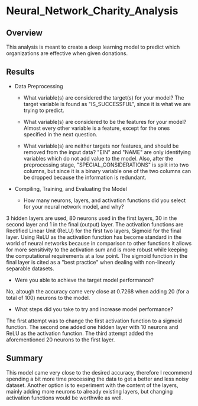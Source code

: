 # Neural_Network_Charity_Analysis

## Overview

This analysis is meant to create a deep learning model to predict which organizations are effective when given donations.  

## Results


- Data Preprocessing
  - What variable(s) are considered the target(s) for your model?
The target variable is found as "IS_SUCCESSFUL", since it is what we are trying to predict.

  - What variable(s) are considered to be the features for your model?
Almost every other variable is a feature, except for the ones specified in the next question.


  - What variable(s) are neither targets nor features, and should be removed from the input data?
"EIN" and "NAME" are only identifying variables which do not add value to the model. Also, after the preprocessing stage, "SPECIAL_CONSIDERATIONS" is split into two columns, but since it is a binary variable one of the two columns can be dropped because the information is redundant.

- Compiling, Training, and Evaluating the Model
  - How many neurons, layers, and activation functions did you select for your neural network model, and why?

3 hidden layers are used, 80 neurons used in the first layers, 30 in the second layer and 1 in the final (output) layer. The activation functions are Rectified Linear Unit (ReLU) for the first two layers, Sigmoid for the final layer. Using ReLU as the activation function has become standard in the world of neural networks because in comparison to other functions it allows for more sensitivity to the activation sum and is more robust while keeping the computational requirements at a low point. The sigmoid function in the final layer is cited as a "best practice" when dealing with non-linearly separable datasets.
  
  - Were you able to achieve the target model performance?

No, altough the accuracy came very close at 0.7268 when adding 20 (for a total of 100) neurons to the model.
  
  - What steps did you take to try and increase model performance?

The first attempt was to change the first activation function to a sigmoid function.
The second one added one hidden layer with 10 neurons and ReLU as the activation function.
The third attempt added the aforementioned 20 neurons to the first layer.

## Summary

This model came very close to the desired accuracy, therefore I recommend spending a bit more time processing the data to get a better and less noisy dataset. Another option is to experiment with the content of the layers, mainly adding more neurons to already existing layers, but changing activation functions would be worthwile as well.

